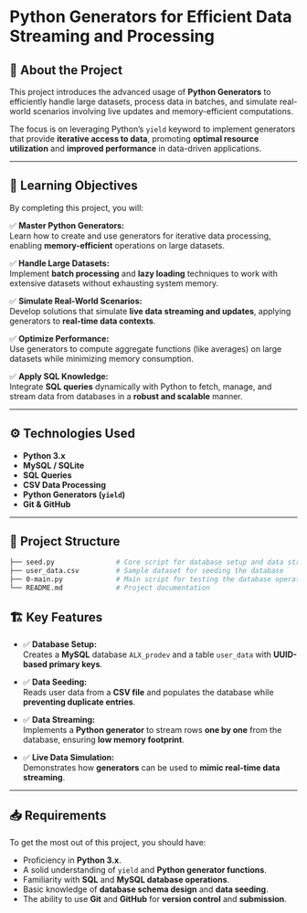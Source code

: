 # Python Generators for Efficient Data Streaming and Processing

## 📖 About the Project

This project introduces the advanced usage of **Python Generators** to efficiently handle large datasets, process data in batches, and simulate real-world scenarios involving live updates and memory-efficient computations.

The focus is on leveraging Python’s `yield` keyword to implement generators that provide **iterative access to data**, promoting **optimal resource utilization** and **improved performance** in data-driven applications.

---

## 🎯 Learning Objectives

By completing this project, you will:

✅ **Master Python Generators:**  
Learn how to create and use generators for iterative data processing, enabling **memory-efficient** operations on large datasets.

✅ **Handle Large Datasets:**  
Implement **batch processing** and **lazy loading** techniques to work with extensive datasets without exhausting system memory.

✅ **Simulate Real-World Scenarios:**  
Develop solutions that simulate **live data streaming and updates**, applying generators to **real-time data contexts**.

✅ **Optimize Performance:**  
Use generators to compute aggregate functions (like averages) on large datasets while minimizing memory consumption.

✅ **Apply SQL Knowledge:**  
Integrate **SQL queries** dynamically with Python to fetch, manage, and stream data from databases in a **robust and scalable** manner.

---

## ⚙️ Technologies Used

- **Python 3.x**
- **MySQL / SQLite**
- **SQL Queries**
- **CSV Data Processing**
- **Python Generators (`yield`)**
- **Git & GitHub**

---

## 📌 Project Structure

```bash
├── seed.py               # Core script for database setup and data streaming
├── user_data.csv         # Sample dataset for seeding the database
├── 0-main.py             # Main script for testing the database operations
└── README.md             # Project documentation
```

## 🏗️ Key Features

- ✅ **Database Setup:**  
  Creates a **MySQL** database `ALX_prodev` and a table `user_data` with **UUID-based primary keys**.

- ✅ **Data Seeding:**  
  Reads user data from a **CSV file** and populates the database while **preventing duplicate entries**.

- ✅ **Data Streaming:**  
  Implements a **Python generator** to stream rows **one by one** from the database, ensuring **low memory footprint**.

- ✅ **Live Data Simulation:**  
  Demonstrates how **generators** can be used to **mimic real-time data streaming**.

---

## 📥 Requirements

To get the most out of this project, you should have:

- Proficiency in **Python 3.x**.
- A solid understanding of `yield` and **Python generator functions**.
- Familiarity with **SQL** and **MySQL database operations**.
- Basic knowledge of **database schema design** and **data seeding**.
- The ability to use **Git** and **GitHub** for **version control** and **submission**.
